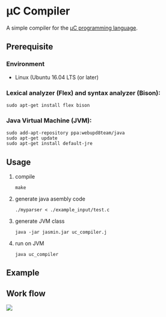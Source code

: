 # µC Compiler

A simple compiler for the [µC programming language](https://www.it.uu.se/katalog/aleji304/CompilersProject/uc.html).

## Prerequisite
### Environment
* Linux (Ubuntu 16.04 LTS (or later)
### Lexical analyzer (Flex) and syntax analyzer (Bison):
```
sudo apt-get install flex bison
```
### Java Virtual Machine (JVM):
```
sudo add-apt-repository ppa:webupd8team/java
sudo apt-get update
sudo apt-get install default-jre
```

## Usage
1. compile
    ```
    make
    ```
2. generate java asembly code
    ```
    ./myparser < ./example_input/test.c 
    ```
3. generate JVM class
    ```
    java -jar jasmin.jar uc_compiler.j
    ```
4. run on JVM
    ```
    java uc_compiler
    ```
## Example


## Work flow
![](https://i.imgur.com/2XDz97R.png)